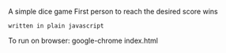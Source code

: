 A simple dice game
    First person to reach the desired score wins

    written in plain javascript

To run on browser:
    google-chrome index.html